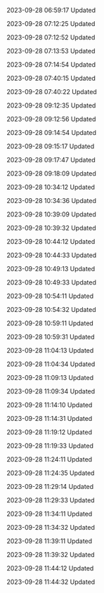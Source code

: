 2023-09-28 06:59:17 Updated

2023-09-28 07:12:25 Updated

2023-09-28 07:12:52 Updated

2023-09-28 07:13:53 Updated

2023-09-28 07:14:54 Updated

2023-09-28 07:40:15 Updated

2023-09-28 07:40:22 Updated

2023-09-28 09:12:35 Updated

2023-09-28 09:12:56 Updated

2023-09-28 09:14:54 Updated

2023-09-28 09:15:17 Updated

2023-09-28 09:17:47 Updated

2023-09-28 09:18:09 Updated

2023-09-28 10:34:12 Updated

2023-09-28 10:34:36 Updated

2023-09-28 10:39:09 Updated

2023-09-28 10:39:32 Updated

2023-09-28 10:44:12 Updated

2023-09-28 10:44:33 Updated

2023-09-28 10:49:13 Updated

2023-09-28 10:49:33 Updated

2023-09-28 10:54:11 Updated

2023-09-28 10:54:32 Updated

2023-09-28 10:59:11 Updated

2023-09-28 10:59:31 Updated

2023-09-28 11:04:13 Updated

2023-09-28 11:04:34 Updated

2023-09-28 11:09:13 Updated

2023-09-28 11:09:34 Updated

2023-09-28 11:14:10 Updated

2023-09-28 11:14:31 Updated

2023-09-28 11:19:12 Updated

2023-09-28 11:19:33 Updated

2023-09-28 11:24:11 Updated

2023-09-28 11:24:35 Updated

2023-09-28 11:29:14 Updated

2023-09-28 11:29:33 Updated

2023-09-28 11:34:11 Updated

2023-09-28 11:34:32 Updated

2023-09-28 11:39:11 Updated

2023-09-28 11:39:32 Updated

2023-09-28 11:44:12 Updated

2023-09-28 11:44:32 Updated

